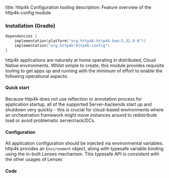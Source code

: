 title: http4k Configuration tooling
description: Feature overview of the http4k-config module

### Installation (Gradle)

```kotlin
dependencies {
    implementation(platform("org.http4k:http4k-bom:5.32.0.0"))
    implementation("org.http4k:http4k-config")
}
```

http4k applications are naturally at home operating in distributed, Cloud Native environments. Whilst simple to create, this module
provides requisite tooling to get apps up and running with the minimum of effort to enable the following operational aspects:

#### Quick start

Because http4k does not use reflection or annotation process for application startup, all of the supported Server-backends
start up and shutdown very quickly - this is crucial for cloud-based environments where an orchestration framework might move
instances around to redistribute load or avoid problematic server/rack/DCs.

#### Configuration

All application configuration should be injected via environmental variables. http4k provides an `Environment` object, along with
typesafe variable binding using the in-built Lenses mechanism. This typesafe API is consistent with the other usages of Lenses

#### Code [<img class="octocat"/>](https://github.com/http4k/http4k/blob/master/src/docs/guide/reference/config/example.kt)

<script src="https://gist-it.appspot.com/https://github.com/http4k/http4k/blob/master/src/docs/guide/reference/config/example.kt"></script>

